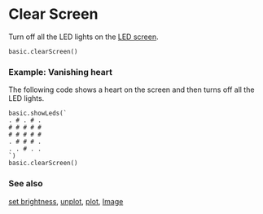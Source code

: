 # Clear Screen

Turn off all the LED lights on the [LED screen](/device/screen).

```sig
basic.clearScreen()
```

### Example: Vanishing heart

The following code shows a heart on the screen and then turns off all the LED lights.

```blocks
basic.showLeds(`
. # . # . 
# # # # # 
# # # # # 
. # # # . 
. . # . . 
`)
basic.clearScreen()
```

### See also

[set brightness](/reference/led/set-brightness), [unplot](/reference/led/unplot), [plot](/reference/led/plot), [Image](/reference/images/image)